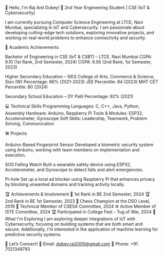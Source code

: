 👋 Hello, I'm Raj Anil Dubey!
🚀 2nd Year Engineering Student | CSE (IoT & Cybersecurity)

I am currently pursuing Computer Science Engineering at LTCE, Navi Mumbai, specializing in IoT and Cybersecurity.
I am passionate about developing cutting-edge tech solutions, exploring innovative projects, and working on real-world problems to enhance connectivity and security.

🌟 Academic Achievements

Bachelor of Engineering in CSE (IoT & CSBT) – LTCE, Navi Mumbai
CGPA: 9.10 (1st Rank, 2nd Semester, 2024)
CGPA: 8.56 (2nd Rank, 1st Semester, 2023)

Higher Secondary Education – SIES College of Arts, Commerce & Science, Sion (W)
Percentage: 66% (2021-2023)
JEE Percentile: 84 (2023)
MHT CET Percentile: 80 (2024)

Secondary School Education – DY Patil
Percentage: 92% (2021)

💻 Technical Skills
Programming Languages: C, C++, Java, Python, Assembly
Hardware: Arduino, Raspberry Pi
Tools & Modules: ESP32, Accelerometer, Gyroscope
Soft Skills: Leadership, Teamwork, Problem Solving, Communication

🛠 Projects

Arduino-Based Fingerprint Sensor
Developed a biometric security system using Arduino, working with team members on implementation and execution.

SOS Falling Watch
Built a wearable safety device using ESP32, Accelerometer, and Gyroscope to detect falls and alert emergencies.

Pi-hole
Set up a local ad blocker using Raspberry Pi that enhances privacy by blocking unwanted domains and tracking activity locally.

🏆 Achievements & Involvement
🥇 1st Rank in BE 2nd Semester, 2024
🏆 2nd Rank in BE 1st Semester, 2023
🎯 Chess Champion at the DSO Level, 2019
💪 Technical Member of CSESA Committee, 2024
⚙️ Active Member of ISTE Committee, 2024
🏆 Participated in College Fest - Tug of War, 2024
🔭 What I'm Exploring
I am exploring deeper integrations of IoT with Cybersecurity, focusing on building systems that are both smart and secure. 
Additionally, I'm interested in the application of machine learning for predictive security systems.

🚀 Let’s Connect!
📧 Email: dubey.raj2005@gmail.com
📱 Phone: +91 7021349793

